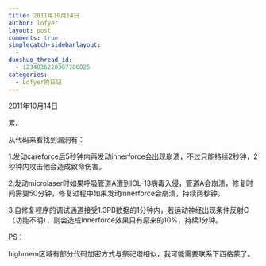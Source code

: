 ```yaml
---
title: 2011年10月14日
author: lofyer
layout: post
comments: true
simplecatch-sidebarlayout:
  - 
duoshuo_thread_id:
  - 1234836220387786825
categories:
  - Lofyer的日记
---
```

2011年10月14日

累。

从代码来看找到漏洞有：

1.发动careforce后5秒钟内再发动innerforce会出现崩溃，不过只能持续2秒钟，2秒钟内攻击他会造成致命伤害。

2.发动microlaser时如果呼吸管道A遭到IOL-13病毒入侵，管道A会崩溃，修复时间需要50分钟，修复过程中如果发动innerforce会崩溃，持续两秒钟。

3.自修复程序的调试通道接受1.3PB数据的1分钟内，若运动神经出现条件反射C（功能不明），则会造成innerforce效果只有原来的10%，持续1分钟。

PS：

highmem区域有部分代码加密方式与祭祀塔相似，我可能需要联系下西格蒙了。